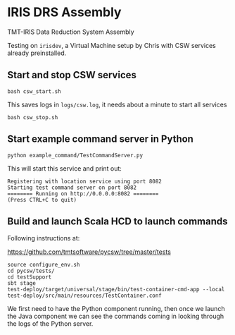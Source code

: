 # IRIS DRS Assembly
TMT-IRIS Data Reduction System Assembly

Testing on `irisdev`, a Virtual Machine setup by Chris with CSW services already preinstalled.

## Start and stop CSW services

    bash csw_start.sh

This saves logs in `logs/csw.log`, it needs about a minute
to start all services

    bash csw_stop.sh

## Start example command server in Python

    python example_command/TestCommandServer.py

This will start this service and print out:

```
Registering with location service using port 8082
Starting test command server on port 8082
======== Running on http://0.0.0.0:8082 ========
(Press CTRL+C to quit)
```

## Build and launch Scala HCD to launch commands

Following instructions at:

<https://github.com/tmtsoftware/pycsw/tree/master/tests>

```
source configure_env.sh
cd pycsw/tests/
cd testSupport
sbt stage
test-deploy/target/universal/stage/bin/test-container-cmd-app --local test-deploy/src/main/resources/TestContainer.conf
```

We first need to have the Python component running, then once we launch
the Java component we can see the commands coming in looking through the logs
of the Python server.
